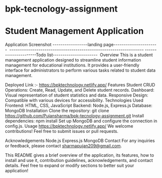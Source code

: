 # bpk-tecnology-assignment

<h1>Student Management Application</h1>
Application Screenshot
------------------landing page-----------------------
<img src="https://github.com/Pujansharma/bpk-tecnology-beckend/assets/113420172/aea3cdde-6f37-4e3c-a87a-dc9a2b5928ba" alt="">
---------------------------------------------------------------------
----------------------Todo list-----------------------
<img src="https://github.com/Pujansharma/bpk-tecnology-beckend/assets/113420172/918427ef-d689-4232-b452-68da4078f5ef" alt="">
Overview
This is a student management application designed to streamline student information management for educational institutions. It provides a user-friendly interface for administrators to perform various tasks related to student data management.

Deployed Link :- https://bpktechnology.netlify.app/
Features
Student CRUD Operations: Create, Read, Update, and Delete student records.
Dashboard: Visual representation of student statistics and data.
Responsive Design: Compatible with various devices for accessibility.
Technologies Used
Frontend: HTML, CSS, JavaScript
Backend: Node.js, Express.js
Database: MongoDB
Installation
Clone the repository: git clone https://github.com/Pujansharma/bpk-tecnology-assignment.git
Install dependencies: npm install
Set up MongoDB and configure the connection in config.js.
Usage
https://bpktechnology.netlify.app/
We welcome contributions! Feel free to submit issues or pull requests.

Acknowledgements
Node.js
Express.js
MongoDB
Contact
For any inquiries or feedback, please contact sharmapujan209@gmail.com.


This README gives a brief overview of the application, its features, how to install and use it, contribution guidelines, acknowledgements, and contact details. Feel free to expand or modify sections to better suit your application!
